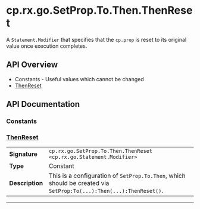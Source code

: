 # cp.rx.go.SetProp.To.Then.ThenReset

A `Statement.Modifier` that specifies that the `cp.prop` is reset to its original value once execution completes.

## API Overview
* Constants - Useful values which cannot be changed
 * [ThenReset](#thenreset)

## API Documentation

### Constants


### [ThenReset](#thenreset)

|                                             |                                                                                     |
| --------------------------------------------|-------------------------------------------------------------------------------------|
| **Signature**                               | `cp.rx.go.SetProp.To.Then.ThenReset <cp.rx.go.Statement.Modifier>`                                                                    |
| **Type**                                    | Constant                                                                     |
| **Description**                             | This is a configuration of `SetProp.To.Then`, which should be created via `SetProp:To(...):Then(...):ThenReset()`.                                                                     |

---
